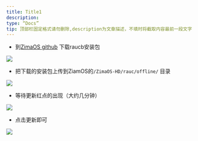 ```yaml
---
title: Title1
description:
type: “Docs”
tip: 顶部栏固定格式请勿删除,description为文章描述，不填时将截取内容最前一段文字
---
```


*   到[ZimaOS github](https://github.com/IceWhaleTech/ZimaOS) 下载raucb安装包
    

![](https://manage.icewhale.io/api/static/docs/1723538915006_copyImage.png)

*   把下载的安装包上传到ZiamOS的`/ZimaOS-HD/rauc/offline/` 目录
    

![](https://manage.icewhale.io/api/static/docs/1723538915467_copyImage.png)

*   等待更新红点的出现（大约几分钟）
    

![](https://manage.icewhale.io/api/static/docs/1723538915931_copyImage.png)

*   点击更新即可
    

![](https://manage.icewhale.io/api/static/docs/1723538917096_copyImage.png)